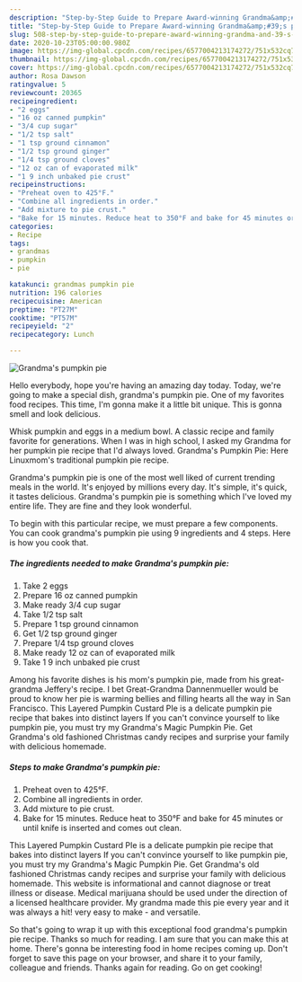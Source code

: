 ```yaml
---
description: "Step-by-Step Guide to Prepare Award-winning Grandma&amp;#39;s pumpkin pie"
title: "Step-by-Step Guide to Prepare Award-winning Grandma&amp;#39;s pumpkin pie"
slug: 508-step-by-step-guide-to-prepare-award-winning-grandma-and-39-s-pumpkin-pie
date: 2020-10-23T05:00:00.980Z
image: https://img-global.cpcdn.com/recipes/6577004213174272/751x532cq70/grandmas-pumpkin-pie-recipe-main-photo.jpg
thumbnail: https://img-global.cpcdn.com/recipes/6577004213174272/751x532cq70/grandmas-pumpkin-pie-recipe-main-photo.jpg
cover: https://img-global.cpcdn.com/recipes/6577004213174272/751x532cq70/grandmas-pumpkin-pie-recipe-main-photo.jpg
author: Rosa Dawson
ratingvalue: 5
reviewcount: 20365
recipeingredient:
- "2 eggs"
- "16 oz canned pumpkin"
- "3/4 cup sugar"
- "1/2 tsp salt"
- "1 tsp ground cinnamon"
- "1/2 tsp ground ginger"
- "1/4 tsp ground cloves"
- "12 oz can of evaporated milk"
- "1 9 inch unbaked pie crust"
recipeinstructions:
- "Preheat oven to 425°F."
- "Combine all ingredients in order."
- "Add mixture to pie crust."
- "Bake for 15 minutes. Reduce heat to 350°F and bake for 45 minutes or until knife is inserted and comes out clean."
categories:
- Recipe
tags:
- grandmas
- pumpkin
- pie

katakunci: grandmas pumpkin pie 
nutrition: 196 calories
recipecuisine: American
preptime: "PT27M"
cooktime: "PT57M"
recipeyield: "2"
recipecategory: Lunch

---
```



![Grandma&#39;s pumpkin pie](https://img-global.cpcdn.com/recipes/6577004213174272/751x532cq70/grandmas-pumpkin-pie-recipe-main-photo.jpg)

Hello everybody, hope you're having an amazing day today. Today, we're going to make a special dish, grandma&#39;s pumpkin pie. One of my favorites food recipes. This time, I'm gonna make it a little bit unique. This is gonna smell and look delicious.

Whisk pumpkin and eggs in a medium bowl. A classic recipe and family favorite for generations. When I was in high school, I asked my Grandma for her pumpkin pie recipe that I&#39;d always loved. Grandma&#39;s Pumpkin Pie: Here Linuxmom&#39;s traditional pumpkin pie recipe.

Grandma&#39;s pumpkin pie is one of the most well liked of current trending meals in the world. It's enjoyed by millions every day. It's simple, it's quick, it tastes delicious. Grandma&#39;s pumpkin pie is something which I've loved my entire life. They are fine and they look wonderful.


To begin with this particular recipe, we must prepare a few components. You can cook grandma&#39;s pumpkin pie using 9 ingredients and 4 steps. Here is how you cook that.

<!--inarticleads1-->

##### The ingredients needed to make Grandma&#39;s pumpkin pie:

1. Take 2 eggs
1. Prepare 16 oz canned pumpkin
1. Make ready 3/4 cup sugar
1. Take 1/2 tsp salt
1. Prepare 1 tsp ground cinnamon
1. Get 1/2 tsp ground ginger
1. Prepare 1/4 tsp ground cloves
1. Make ready 12 oz can of evaporated milk
1. Take 1 9 inch unbaked pie crust


Among his favorite dishes is his mom&#39;s pumpkin pie, made from his great-grandma Jeffery&#39;s recipe. I bet Great-Grandma Dannenmueller would be proud to know her pie is warming bellies and filling hearts all the way in San Francisco. This Layered Pumpkin Custard PIe is a delicate pumpkin pie recipe that bakes into distinct layers If you can&#39;t convince yourself to like pumpkin pie, you must try my Grandma&#39;s Magic Pumpkin Pie. Get Grandma&#39;s old fashioned Christmas candy recipes and surprise your family with delicious homemade. 

<!--inarticleads2-->

##### Steps to make Grandma&#39;s pumpkin pie:

1. Preheat oven to 425°F.
1. Combine all ingredients in order.
1. Add mixture to pie crust.
1. Bake for 15 minutes. Reduce heat to 350°F and bake for 45 minutes or until knife is inserted and comes out clean.


This Layered Pumpkin Custard PIe is a delicate pumpkin pie recipe that bakes into distinct layers If you can&#39;t convince yourself to like pumpkin pie, you must try my Grandma&#39;s Magic Pumpkin Pie. Get Grandma&#39;s old fashioned Christmas candy recipes and surprise your family with delicious homemade. This website is informational and cannot diagnose or treat illness or disease. Medical marijuana should be used under the direction of a licensed healthcare provider. My grandma made this pie every year and it was always a hit! very easy to make - and versatile. 

So that's going to wrap it up with this exceptional food grandma&#39;s pumpkin pie recipe. Thanks so much for reading. I am sure that you can make this at home. There's gonna be interesting food in home recipes coming up. Don't forget to save this page on your browser, and share it to your family, colleague and friends. Thanks again for reading. Go on get cooking!
